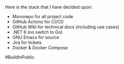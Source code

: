 Here is the stack that I have decided upon:

- Monorepo for all project code
- GitHub Actions for CI/CD
- GitHub Wiki for technical docs (including use cases)
- .NET 6 (no switch to Go)
- GNU Emacs for source
- Jira for tickets
- Docker & Docker Compose

#BuildInPublic
